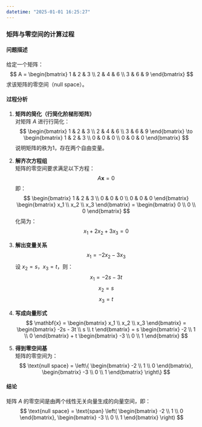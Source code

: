 ```yaml
---
datetime: "2025-01-01 16:25:27"
---
```

### 矩阵与零空间的计算过程

#### 问题描述
给定一个矩阵：
$$
A = \begin{bmatrix} 1 & 2 & 3 \\ 2 & 4 & 6 \\ 3 & 6 & 9 \end{bmatrix}
$$
求该矩阵的零空间（null space）。

#### 过程分析
1. **矩阵的简化（行简化阶梯形矩阵）**  
对矩阵 $A$ 进行行简化：
$$
\begin{bmatrix} 1 & 2 & 3 \\ 2 & 4 & 6 \\ 3 & 6 & 9 \end{bmatrix} \to \begin{bmatrix} 1 & 2 & 3 \\ 0 & 0 & 0 \\ 0 & 0 & 0 \end{bmatrix}
$$
说明矩阵的秩为1，存在两个自由变量。

2. **解齐次方程组**  
矩阵的零空间要求满足以下方程：
$$
A \mathbf{x} = 0
$$
即：
$$
\begin{bmatrix} 1 & 2 & 3 \\ 0 & 0 & 0 \\ 0 & 0 & 0 \end{bmatrix} \begin{bmatrix} x_1 \\ x_2 \\ x_3 \end{bmatrix} = \begin{bmatrix} 0 \\ 0 \\ 0 \end{bmatrix}
$$
化简为：
$$
x_1 + 2x_2 + 3x_3 = 0
$$
3. **解出变量关系**  
$$
x_1 = -2x_2 - 3x_3
$$
设 $x_2 = s$，$x_3 = t$，则：
$$
x_1 = -2s - 3t
$$
$$
x_2 = s
$$
$$
x_3 = t
$$
4. **写成向量形式**  
$$
\mathbf{x} = \begin{bmatrix} x_1 \\ x_2 \\ x_3 \end{bmatrix} = \begin{bmatrix} -2s - 3t \\ s \\ t \end{bmatrix} = s \begin{bmatrix} -2 \\ 1 \\ 0 \end{bmatrix} + t \begin{bmatrix} -3 \\ 0 \\ 1 \end{bmatrix}
$$
5. **得到零空间基**  
矩阵的零空间为：
$$
\text{null space} = \left\{ \begin{bmatrix} -2 \\ 1 \\ 0 \end{bmatrix}, \begin{bmatrix} -3 \\ 0 \\ 1 \end{bmatrix} \right\}
$$

#### 结论
矩阵 $A$ 的零空间是由两个线性无关向量生成的向量空间，即：
$$
\text{null space} = \text{span} \left( \begin{bmatrix} -2 \\ 1 \\ 0 \end{bmatrix}, \begin{bmatrix} -3 \\ 0 \\ 1 \end{bmatrix} \right)
$$